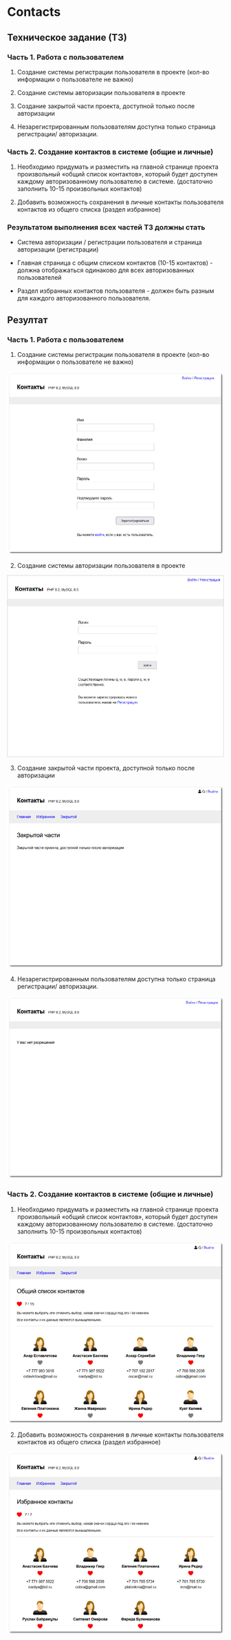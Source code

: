 # Contacts

## Техническое задание (ТЗ)

### Часть 1. Работа с пользователем

1) Создание системы регистрации пользователя в проекте (кол-во информации о пользователе не важно)

2) Создание системы авторизации пользователя в проекте

3) Создание закрытой части проекта, доступной только после авторизации

4) Незарегистрированным пользователям доступна только страница регистрации/ авторизации.

### Часть 2. Создание контактов в системе (общие и личные)

1) Необходимо придумать и разместить на главной странице проекта произвольный «общий список контактов», который будет доступен каждому авторизованному пользователю в системе. (достаточно заполнить 10-15 произвольных контактов)

2) Добавить возможность сохранения в личные контакты пользователя контактов из общего списка (раздел избранное)

### Результатом выполнения всех частей ТЗ должны стать

- Система авторизации / регистрации пользователя и страница авторизации (регистрации)

- Главная страница с общим списком контактов (10-15 контактов) - должна отображаться одинаково для всех авторизованных пользователей

- Раздел избранных контактов пользователя - должен быть разным для каждого авторизованного пользователя.

## Резултат

### Часть 1. Работа с пользователем

1) Создание системы регистрации пользователя в проекте (кол-во информации о пользователе не важно)

![signup](/screenshot/signup.jpg)

2) Создание системы авторизации пользователя в проекте

![signup](/screenshot/signin.jpg)

3) Создание закрытой части проекта, доступной только после авторизации

![signup](/screenshot/closed.jpg)

4) Незарегистрированным пользователям доступна только страница регистрации/ авторизации.

![signup](/screenshot/permit.jpg)

### Часть 2. Создание контактов в системе (общие и личные)

1) Необходимо придумать и разместить на главной странице проекта произвольный «общий список контактов», который будет доступен каждому авторизованному пользователю в системе. (достаточно заполнить 10-15 произвольных контактов)

![signup](/screenshot/all_contacts.jpg)

2) Добавить возможность сохранения в личные контакты пользователя контактов из общего списка (раздел избранное)

![signup](/screenshot/fav_contacts.jpg)
